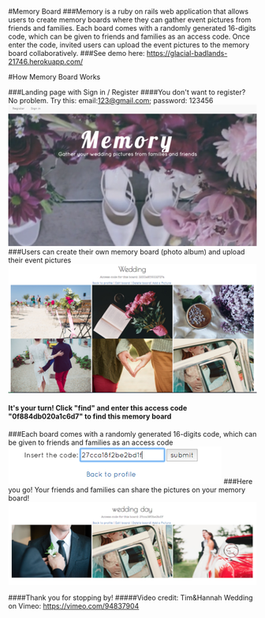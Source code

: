 #Memory Board
###Memory is a ruby on rails web application that allows users to create memory boards where they can gather event pictures from friends and families. Each board comes with a randomly generated 16-digits code, which can be given to friends and families as an access code. Once enter the code, invited users can upload the event pictures to the memory board collaboratively.
###See demo here: https://glacial-badlands-21746.herokuapp.com/

#How Memory Board Works

###Landing page with Sign in / Register
####You don't want to register? No problem. Try this: email:123@gmail.com; password: 123456
![landingPicture](./public/landingPicture.png)
###Users can create their own memory board (photo album) and upload their event pictures
![MemoryBoard1.png](./public/MemoryBoard1.png)
#### It's your turn! Click "find" and enter this access code "0f884db020a1c6d7" to find this memory board
###Each board comes with a randomly generated 16-digits code, which can be given to friends and families as an access code
![AccessCode.png](./public/AccessCode.png)
###Here you go! Your friends and families can share the pictures on your memory board!
![MemoryBoard2](./public/MemoryBoard2.png)

####Thank you for stopping by!
#####Video credit: Tim&Hannah Wedding on Vimeo: https://vimeo.com/94837904
